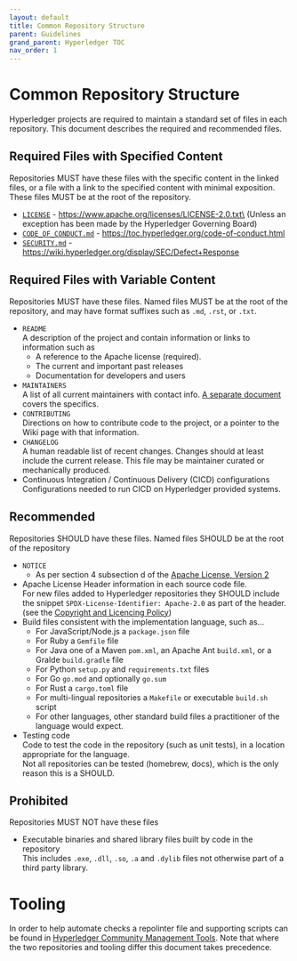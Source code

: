 ```yaml
---
layout: default
title: Common Repository Structure
parent: Guidelines
grand_parent: Hyperledger TOC
nav_order: 1
---
```

# Common Repository Structure

Hyperledger projects are required to maintain a standard set of files in each repository. This
document describes the required and recommended files.

## Required Files with Specified Content

Repositories MUST have these files with the specific content in the linked files, or a file with a
link to the specified content with minimal exposition. These files MUST be at the root of the
repository.

-   [`LICENSE`](https://www.apache.org/licenses/LICENSE-2.0.txt) - https://www.apache.org/licenses/LICENSE-2.0.txt\
    (Unless an exception has been made by the Hyperledger Governing Board)
-   [`CODE_OF_CONDUCT.md`](https://toc.hyperledger.org/code-of-conduct.html) - https://toc.hyperledger.org/code-of-conduct.html
-   [`SECURITY.md`](https://wiki.hyperledger.org/display/SEC/Defect+Response) - https://wiki.hyperledger.org/display/SEC/Defect+Response

## Required Files with Variable Content

Repositories MUST have these files. Named files MUST be at the root of the repository, and may have
format suffixes such as `.md`, `.rst`, or `.txt`.

-   `README` \
    A description of the project and contain information or links to information such as
    -   A reference to the Apache license (required).
    -   The current and important past releases
    -   Documentation for developers and users
-   `MAINTAINERS` \
    A list of all current maintainers with contact info. [A separate document](MAINTAINERS-guidelines.md)
    covers the specifics.
-   `CONTRIBUTING` \
    Directions on how to contribute code to the project, or a pointer to the Wiki page with that information.
-   `CHANGELOG` \
    A human readable list of recent changes. Changes should at least include the current release. This
    file may be maintainer curated or mechanically produced.
-   Continuous Integration / Continuous Delivery (CICD) configurations \
    Configurations needed to run CICD on Hyperledger provided systems.

## Recommended

Repositories SHOULD have these files. Named files SHOULD be at the root of the repository

-   `NOTICE`
    -   As per section 4 subsection d of the
        [Apache License, Version 2](https://www.apache.org/licenses/LICENSE-2.0)
-   Apache License Header information in each source code file. \
    For new files added to Hyperledger repositories they SHOULD include the snippet `SPDX-License-Identifier: Apache-2.0` as part of the header. 
    (see the [Copyright and Licencing Policy](https://wiki.hyperledger.org/display/TSC/Copyright+and+License+Policy))
-   Build files consistent with the implementation language, such as...
    -   For JavaScript/Node.js a `package.json` file
    -   For Ruby a `Gemfile` file
    -   For Java one of a Maven `pom.xml`, an Apache Ant `build.xml`, or a Gralde `build.gradle`
        file
    -   For Python `setup.py` and `requirements.txt` files
    -   For Go `go.mod` and optionally `go.sum` 
    -   For Rust a `cargo.toml` file
    -   For multi-lingual repositories a `Makefile` or executable `build.sh` script
    -   For other languages, other standard build files a practitioner of the language would expect.
-   Testing code \
    Code to test the code in the repository (such as unit tests), in a location appropriate for the language.
    \
    Not all repositories can be tested (homebrew, docs), which is the only reason this is a SHOULD.

## Prohibited

Repositories MUST NOT have these files

-   Executable binaries and shared library files built by code in the repository \
    This includes `.exe`, `.dll`, `.so`, `.a` and `.dylib` files not otherwise part of a third party
    library.

# Tooling

In order to help automate checks a repolinter file and supporting scripts can be found in
[Hyperledger Community Management Tools](https://github.com/hyperledger-labs/hyperledger-community-management-tools/tree/main/repo_structure).
Note that where the two repositories and tooling differ this document takes precedence.
